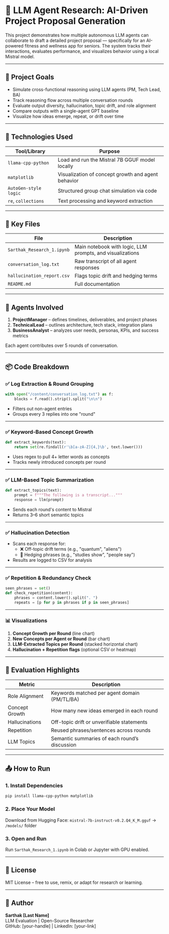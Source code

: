 # 🧠 LLM Agent Research: AI-Driven Project Proposal Generation

This project demonstrates how multiple autonomous LLM agents can collaborate to draft a detailed project proposal — specifically for an AI-powered fitness and wellness app for seniors. The system tracks their interactions, evaluates performance, and visualizes behavior using a local Mistral model.

---

## 🚀 Project Goals

- Simulate cross-functional reasoning using LLM agents (PM, Tech Lead, BA)
- Track reasoning flow across multiple conversation rounds
- Evaluate output diversity, hallucination, topic drift, and role alignment
- Compare outputs with a single-agent GPT baseline
- Visualize how ideas emerge, repeat, or drift over time

---

## 🧰 Technologies Used

| Tool/Library            | Purpose                                           |
|-------------------------|---------------------------------------------------|
| `llama-cpp-python`      | Load and run the Mistral 7B GGUF model locally    |
| `matplotlib`            | Visualization of concept growth and agent behavior|
| `AutoGen-style logic`   | Structured group chat simulation via code         |
| `re`, `collections`     | Text processing and keyword extraction            |

---

## 📁 Key Files

| File                          | Description                                             |
|-------------------------------|---------------------------------------------------------|
| `Sarthak_Research_1.ipynb`    | Main notebook with logic, LLM prompts, and visualizations |
| `conversation_log.txt`        | Raw transcript of all agent responses                    |
| `hallucination_report.csv`    | Flags topic drift and hedging terms                      |
| `README.md`                   | Full documentation                                       |

---

## 🤖 Agents Involved

1. **ProjectManager** – defines timelines, deliverables, and project phases
2. **TechnicalLead** – outlines architecture, tech stack, integration plans
3. **BusinessAnalyst** – analyzes user needs, personas, KPIs, and success metrics

Each agent contributes over 5 rounds of conversation.

---

## 📦 Code Breakdown

### ✅ Log Extraction & Round Grouping

```python
with open("/content/conversation_log.txt") as f:
    blocks = f.read().strip().split("\n\n")
```
- Filters out non-agent entries
- Groups every 3 replies into one "round"

---

### ✅ Keyword-Based Concept Growth

```python
def extract_keywords(text):
    return set(re.findall(r'\b[a-zA-Z]{4,}\b', text.lower()))
```
- Uses regex to pull 4+ letter words as concepts
- Tracks newly introduced concepts per round

---

### ✅ LLM-Based Topic Summarization

```python
def extract_topics(text):
    prompt = f"""The following is a transcript..."""
    response = llm(prompt)
```
- Sends each round's content to Mistral
- Returns 3–6 short semantic topics

---

### ✅ Hallucination Detection

- Scans each response for:
  - ❌ Off-topic drift terms (e.g., "quantum", "aliens")
  - 🤔 Hedging phrases (e.g., "studies show", "people say")
- Results are logged to CSV for analysis

---

### ✅ Repetition & Redundancy Check

```python
seen_phrases = set()
def check_repetition(content):
    phrases = content.lower().split(". ")
    repeats = [p for p in phrases if p in seen_phrases]
```

---

### 📊 Visualizations

1. **Concept Growth per Round** (line chart)
2. **New Concepts per Agent or Round** (bar chart)
3. **LLM-Extracted Topics per Round** (stacked horizontal chart)
4. **Hallucination + Repetition flags** (optional CSV or heatmap)

---

## 🧪 Evaluation Highlights

| Metric               | Description                                        |
|----------------------|----------------------------------------------------|
| Role Alignment       | Keywords matched per agent domain (PM/TL/BA)       |
| Concept Growth       | How many new ideas emerged in each round           |
| Hallucinations       | Off-topic drift or unverifiable statements         |
| Repetition           | Reused phrases/sentences across rounds             |
| LLM Topics           | Semantic summaries of each round’s discussion      |

---

## 📤 How to Run

### 1. Install Dependencies
```bash
pip install llama-cpp-python matplotlib
```

### 2. Place Your Model
Download from Hugging Face:
`mistral-7b-instruct-v0.2.Q4_K_M.gguf` → `/models/` folder

### 3. Open and Run
Run `Sarthak_Research_1.ipynb` in Colab or Jupyter with GPU enabled.

---

## 📄 License

MIT License – free to use, remix, or adapt for research or learning.

---

## 👤 Author

**Sarthak [Last Name]**  
LLM Evaluation | Open-Source Researcher  
GitHub: [your-handle] | LinkedIn: [your-link]
